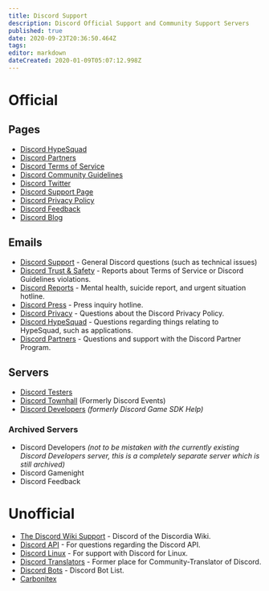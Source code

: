 ```yaml
---
title: Discord Support
description: Discord Official Support and Community Support Servers
published: true
date: 2020-09-23T20:36:50.464Z
tags: 
editor: markdown
dateCreated: 2020-01-09T05:07:12.998Z
---
```


# Official
## Pages 
* [Discord HypeSquad](https://discord.com/hypesquad)
* [Discord Partners](https://discord.com/partners)
* [Discord Terms of Service](https://discord.com/terms)
* [Discord Community Guidelines](https://discord.com/guidelines)
* [Discord Twitter](https://twitter.com/discord)
* [Discord Support Page](https://support.discord.com/hc/en-us)
* [Discord Privacy Policy](https://discord.com/privacy)
* [Discord Feedback](https://support.discord.com/hc/en-us/community/topics)
* [Discord Blog](https://blog.discord.com)

## Emails
* [Discord Support](mailto:support@discord.com) - General Discord questions (such as technical issues)
* [Discord Trust & Safety](mailto:abuse@discord.com) - Reports about Terms of Service or Discord Guidelines violations.
* [Discord Reports](mailto:reports@discord.com) - Mental health, suicide report, and urgent situation hotline.
* [Discord Press](mailto:press@discord.com) - Press inquiry hotline.
* [Discord Privacy](mailto:privacy@discord.com) - Questions about the Discord Privacy Policy.
* [Discord HypeSquad](mailto:hypesquad@discord.com) - Questions regarding things relating to HypeSquad, such as applications.
* [Discord Partners](mailto:partners@discord.com) - Questions and support with the Discord Partner Program.

## Servers 
* [Discord Testers](http://discord.gg/discord-testers)
* [Discord Townhall](http://discord.gg/discord-townhall) (Formerly Discord Events)
* [Discord Developers](https://discord.gg/discord-developers) *(formerly Discord Game SDK Help)*

### Archived Servers

* Discord Developers *(not to be mistaken with the currently existing Discord Developers server, this is a completely separate server which is still archived)*
* Discord Gamenight
* Discord Feedback

# Unofficial
* [The Discord Wiki Support](https://discord.gg/ZRJ9Ghh) - Discord of the Discordia Wiki.
* [Discord API](http://discord.gg/discord-api) - For questions regarding the Discord API.
* [Discord Linux](https://discord.gg/discord-linux) - For support with Discord for Linux.
* [Discord Translators](https://discord.gg/mmfyqEQ) - Former place for Community-Translator of Discord.
* [Discord Bots](https://discord.gg/0cDvIgU2voWn4BaD) - Discord Bot List.
* [Carbonitex](https://carbonitex.net)